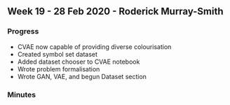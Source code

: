 ## Week 19 - 28 Feb 2020 - Roderick Murray-Smith 

### Progress
* CVAE now capable of providing diverse colourisation
* Created symbol set dataset 
* Added dataset chooser to CVAE notebook
* Wrote problem formalisation
* Wrote GAN, VAE, and begun Dataset section

### Minutes

